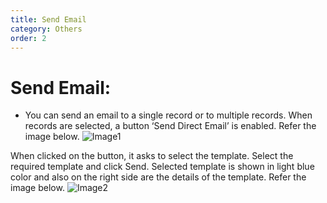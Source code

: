 ```yaml
---
title: Send Email
category: Others
order: 2
---
```


# Send Email:
* You can send an email to a single record or to multiple records. When records are selected, a button ‘Send Direct Email’ is enabled.
 Refer the image below.
  ![Image1](..\..\images\send_email1.png)

When clicked on the button, it asks to select the template. Select the required template and click Send. Selected template is shown in light blue color 
and also on the right side are the details of the template. Refer the image below.
 ![Image2](..\..\images\send_email2.png)